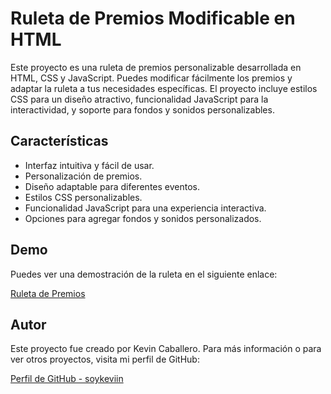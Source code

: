 # Ruleta de Premios Modificable en HTML

Este proyecto es una ruleta de premios personalizable desarrollada en HTML, CSS y JavaScript. Puedes modificar fácilmente los premios y adaptar la ruleta a tus necesidades específicas. El proyecto incluye estilos CSS para un diseño atractivo, funcionalidad JavaScript para la interactividad, y soporte para fondos y sonidos personalizables.

## Características

- Interfaz intuitiva y fácil de usar.
- Personalización de premios.
- Diseño adaptable para diferentes eventos.
- Estilos CSS personalizables.
- Funcionalidad JavaScript para una experiencia interactiva.
- Opciones para agregar fondos y sonidos personalizados.

## Demo

Puedes ver una demostración de la ruleta en el siguiente enlace:

[Ruleta de Premios](https://soykeviin.github.io/RuletaKEV/)

## Autor

Este proyecto fue creado por Kevin Caballero. Para más información o para ver otros proyectos, visita mi perfil de GitHub:

[Perfil de GitHub - soykeviin](https://github.com/soykeviin)
